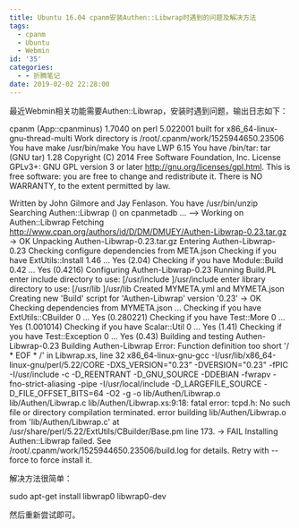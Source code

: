 ```yaml
---
title: Ubuntu 16.04 cpanm安装Authen::Libwrap时遇到的问题及解决方法
tags:
  - cpanm
  - Ubuntu
  - Webmin
id: '35'
categories:
  - - 折腾笔记
date: 2019-02-02 22:28:00
---
```


最近Webmin相关功能需要Authen::Libwrap，安装时遇到问题，输出日志如下：

cpanm (App::cpanminus) 1.7040 on perl 5.022001 built for x86\_64-linux-gnu-thread-multi
Work directory is /root/.cpanm/work/1525944650.23506
You have make /usr/bin/make
You have LWP 6.15
You have /bin/tar: tar (GNU tar) 1.28
Copyright (C) 2014 Free Software Foundation, Inc.
License GPLv3+: GNU GPL version 3 or later <http://gnu.org/licenses/gpl.html>.
This is free software: you are free to change and redistribute it.
There is NO WARRANTY, to the extent permitted by law.

Written by John Gilmore and Jay Fenlason.
You have /usr/bin/unzip
Searching Authen::Libwrap () on cpanmetadb ...
--> Working on Authen::Libwrap
Fetching http://www.cpan.org/authors/id/D/DM/DMUEY/Authen-Libwrap-0.23.tar.gz
-> OK
Unpacking Authen-Libwrap-0.23.tar.gz
Entering Authen-Libwrap-0.23
Checking configure dependencies from META.json
Checking if you have ExtUtils::Install 1.46 ... Yes (2.04)
Checking if you have Module::Build 0.42 ... Yes (0.4216)
Configuring Authen-Libwrap-0.23
Running Build.PL
enter include directory to use: \[/usr/include \]/usr/include
enter library directory to use: \[/usr/lib \]/usr/lib
Created MYMETA.yml and MYMETA.json
Creating new 'Build' script for 'Authen-Libwrap' version '0.23'
-> OK
Checking dependencies from MYMETA.json ...
Checking if you have ExtUtils::CBuilder 0 ... Yes (0.280221)
Checking if you have Test::More 0 ... Yes (1.001014)
Checking if you have Scalar::Util 0 ... Yes (1.41)
Checking if you have Test::Exception 0 ... Yes (0.43)
Building and testing Authen-Libwrap-0.23
Building Authen-Libwrap
Error: Function definition too short '/ \* EOF \* /' in Libwrap.xs, line 32
x86\_64-linux-gnu-gcc -I/usr/lib/x86\_64-linux-gnu/perl/5.22/CORE -DXS\_VERSION="0.23" -DVERSION="0.23" -fPIC -I/usr/include -c -D\_REENTRANT -D\_GNU\_SOURCE -DDEBIAN -fwrapv -fno-strict-aliasing -pipe -I/usr/local/include -D\_LARGEFILE\_SOURCE -D\_FILE\_OFFSET\_BITS=64 -O2 -g -o lib/Authen/Libwrap.o lib/Authen/Libwrap.c
lib/Authen/Libwrap.xs:9:18: fatal error: tcpd.h: No such file or directory
compilation terminated.
error building lib/Authen/Libwrap.o from 'lib/Authen/Libwrap.c' at /usr/share/perl/5.22/ExtUtils/CBuilder/Base.pm line 173.
-> FAIL Installing Authen::Libwrap failed. See /root/.cpanm/work/1525944650.23506/build.log for details. Retry with --force to force install it.

解决方法很简单：

sudo apt-get install libwrap0 libwrap0-dev

然后重新尝试即可。